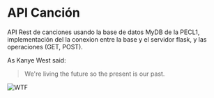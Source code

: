 # API Canción
API Rest de canciones usando la base de datos MyDB de la PECL1, implementación del la conexion entre la base y el servidor flask, y las operaciones (GET, POST).

As Kanye West said:

> We're living the future so
> the present is our past.

![WTF](https://media.licdn.com/mpr/mpr/shrinknp_400_400/AAEAAQAAAAAAAAdeAAAAJDg2OTJjNTc5LWQyMmUtNDMyYy05ZTA4LWVjNDA1MGYyMWQ1MQ.jpg)

